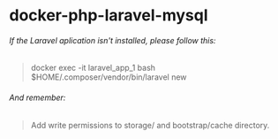# docker-php-laravel-mysql

###### If the Laravel aplication isn't installed, please follow this:

> docker exec -it laravel_app_1 bash
> $HOME/.composer/vendor/bin/laravel new

###### And remember:

> Add write permissions to storage/ and bootstrap/cache directory.
